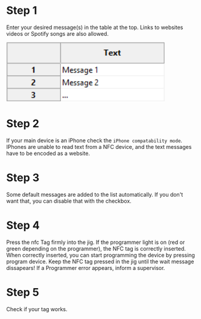 [comment]: <> (pandoc -f gfm -t html manual.md -o manual.htm -s --metadata title="Manual")
[comment]: <> "LTeX: language=en-GB" 

# Step 1
Enter your desired message(s) in the table at the top. 
Links to websites videos or Spotify songs are also allowed.

![picture of the table](/pictures/manual_table.png)

# Step 2
If your main device is an iPhone check the ```iPhone compatability mode```. 
IPhones are unable to read text from a NFC device, and the text messages have to be encoded as a website.

# Step 3
Some default messages are added to the list automatically. 
If you don't want that, you can disable that with the checkbox.

# Step 4
Press the nfc Tag firmly into the jig. 
If the programmer light is on (red or green depending on the programmer), the NFC tag is correctly inserted.
When correctly inserted, you can start programming the device by pressing program device. 
Keep the NFC tag pressed in the jig until the wait message dissapears!
If a Programmer error appears, inform a supervisor.

# Step 5
Check if your tag works.